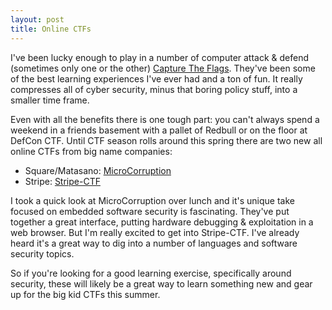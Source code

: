```yaml
---
layout: post
title: Online CTFs
---
```

I've been lucky enough to play in a number of computer attack & defend (sometimes only one or the other) [Capture The Flags](http://en.wikipedia.org/wiki/Capture_the_flag#Computer_security). They've been some of the best learning experiences I've ever had and a ton of fun. It really compresses all of cyber security, minus that boring policy stuff, into a smaller time frame.

Even with all the benefits there is one tough part: you can't always spend a weekend in a friends basement with a pallet of Redbull or on the floor at DefCon CTF. Until CTF season rolls around this spring there are two new all online CTFs from big name companies:

* Square/Matasano: [MicroCorruption](https://microcorruption.com)
* Stripe: [Stripe-CTF](https://stripe-ctf.com/account)

I took a quick look at MicroCorruption over lunch and it's unique take focused on embedded software security is fascinating. They've put together a great interface, putting hardware debugging & exploitation in a web browser. But I'm really excited to get into Stripe-CTF. I've already heard it's a great way to dig into a number of languages and software security topics.

So if you're looking for a good learning exercise, specifically around security, these will likely be a great way to learn something new and gear up for the big kid CTFs this summer.